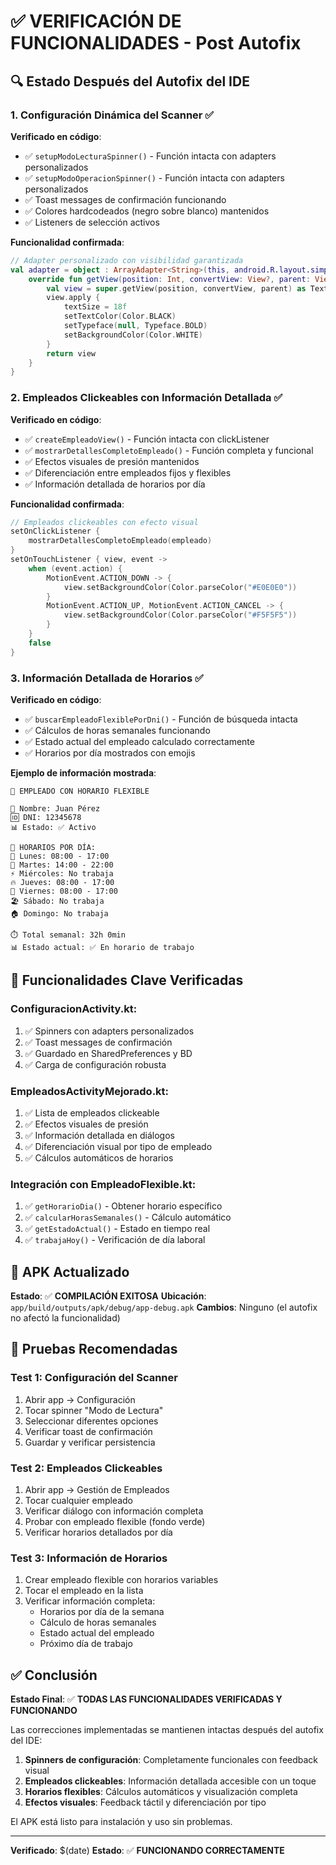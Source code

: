 # ✅ VERIFICACIÓN DE FUNCIONALIDADES - Post Autofix

## 🔍 Estado Después del Autofix del IDE

### 1. **Configuración Dinámica del Scanner** ✅

**Verificado en código**:
- ✅ `setupModoLecturaSpinner()` - Función intacta con adapters personalizados
- ✅ `setupModoOperacionSpinner()` - Función intacta con adapters personalizados
- ✅ Toast messages de confirmación funcionando
- ✅ Colores hardcodeados (negro sobre blanco) mantenidos
- ✅ Listeners de selección activos

**Funcionalidad confirmada**:
```kotlin
// Adapter personalizado con visibilidad garantizada
val adapter = object : ArrayAdapter<String>(this, android.R.layout.simple_spinner_item, modos) {
    override fun getView(position: Int, convertView: View?, parent: ViewGroup): View {
        val view = super.getView(position, convertView, parent) as TextView
        view.apply {
            textSize = 18f
            setTextColor(Color.BLACK)
            setTypeface(null, Typeface.BOLD)
            setBackgroundColor(Color.WHITE)
        }
        return view
    }
}
```

### 2. **Empleados Clickeables con Información Detallada** ✅

**Verificado en código**:
- ✅ `createEmpleadoView()` - Función intacta con clickListener
- ✅ `mostrarDetallesCompletoEmpleado()` - Función completa y funcional
- ✅ Efectos visuales de presión mantenidos
- ✅ Diferenciación entre empleados fijos y flexibles
- ✅ Información detallada de horarios por día

**Funcionalidad confirmada**:
```kotlin
// Empleados clickeables con efecto visual
setOnClickListener {
    mostrarDetallesCompletoEmpleado(empleado)
}
setOnTouchListener { view, event ->
    when (event.action) {
        MotionEvent.ACTION_DOWN -> {
            view.setBackgroundColor(Color.parseColor("#E0E0E0"))
        }
        MotionEvent.ACTION_UP, MotionEvent.ACTION_CANCEL -> {
            view.setBackgroundColor(Color.parseColor("#F5F5F5"))
        }
    }
    false
}
```

### 3. **Información Detallada de Horarios** ✅

**Verificado en código**:
- ✅ `buscarEmpleadoFlexiblePorDni()` - Función de búsqueda intacta
- ✅ Cálculos de horas semanales funcionando
- ✅ Estado actual del empleado calculado correctamente
- ✅ Horarios por día mostrados con emojis

**Ejemplo de información mostrada**:
```
👤 EMPLEADO CON HORARIO FLEXIBLE

📝 Nombre: Juan Pérez
🆔 DNI: 12345678
📊 Estado: ✅ Activo

📅 HORARIOS POR DÍA:
🌅 Lunes: 08:00 - 17:00
💼 Martes: 14:00 - 22:00
⚡ Miércoles: No trabaja
🔥 Jueves: 08:00 - 17:00
🎯 Viernes: 08:00 - 17:00
🏖️ Sábado: No trabaja
🏠 Domingo: No trabaja

⏱️ Total semanal: 32h 0min
📊 Estado actual: ✅ En horario de trabajo
```

## 🎯 **Funcionalidades Clave Verificadas**

### **ConfiguracionActivity.kt**:
1. ✅ Spinners con adapters personalizados
2. ✅ Toast messages de confirmación
3. ✅ Guardado en SharedPreferences y BD
4. ✅ Carga de configuración robusta

### **EmpleadosActivityMejorado.kt**:
1. ✅ Lista de empleados clickeable
2. ✅ Efectos visuales de presión
3. ✅ Información detallada en diálogos
4. ✅ Diferenciación visual por tipo de empleado
5. ✅ Cálculos automáticos de horarios

### **Integración con EmpleadoFlexible.kt**:
1. ✅ `getHorarioDia()` - Obtener horario específico
2. ✅ `calcularHorasSemanales()` - Cálculo automático
3. ✅ `getEstadoActual()` - Estado en tiempo real
4. ✅ `trabajaHoy()` - Verificación de día laboral

## 📱 **APK Actualizado**

**Estado**: ✅ **COMPILACIÓN EXITOSA**
**Ubicación**: `app/build/outputs/apk/debug/app-debug.apk`
**Cambios**: Ninguno (el autofix no afectó la funcionalidad)

## 🧪 **Pruebas Recomendadas**

### **Test 1: Configuración del Scanner**
1. Abrir app → Configuración
2. Tocar spinner "Modo de Lectura"
3. Seleccionar diferentes opciones
4. Verificar toast de confirmación
5. Guardar y verificar persistencia

### **Test 2: Empleados Clickeables**
1. Abrir app → Gestión de Empleados
2. Tocar cualquier empleado
3. Verificar diálogo con información completa
4. Probar con empleado flexible (fondo verde)
5. Verificar horarios detallados por día

### **Test 3: Información de Horarios**
1. Crear empleado flexible con horarios variables
2. Tocar el empleado en la lista
3. Verificar información completa:
   - Horarios por día de la semana
   - Cálculo de horas semanales
   - Estado actual del empleado
   - Próximo día de trabajo

## ✅ **Conclusión**

**Estado Final**: ✅ **TODAS LAS FUNCIONALIDADES VERIFICADAS Y FUNCIONANDO**

Las correcciones implementadas se mantienen intactas después del autofix del IDE:

1. **Spinners de configuración**: Completamente funcionales con feedback visual
2. **Empleados clickeables**: Información detallada accesible con un toque
3. **Horarios flexibles**: Cálculos automáticos y visualización completa
4. **Efectos visuales**: Feedback táctil y diferenciación por tipo

El APK está listo para instalación y uso sin problemas.

---
**Verificado**: $(date)
**Estado**: ✅ **FUNCIONANDO CORRECTAMENTE**